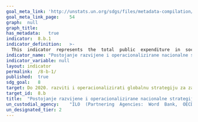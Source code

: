 ```yaml
---	
goal_meta_link:	'http://unstats.un.org/sdgs/files/metadata-compilation/Metadata-Goal-8.pdf'
goal_meta_link_page:	54
graph:	null
graph_title:	
has_metadata:	true
indicator:	8.b.1
indicator_definition:	>-
  This  indicator  represents  the  total  public  expenditure  in  social  protection  and  employment  programmes  expressed  as  a  percentage  of  the  national  budget  and  the  Gross  Domestic  Product  (GDP).  It  also  includes  the  collective  bargaining  coverage  rate,  which  is  calculated  as  the  percentage  of  employees  whose  pay  and  conditions  of  employment  are  determined  by  one  or  more  collective  agreements.  A  collective  bargaining  agreement  refers  to  "all  agreements  in  writing  regarding  working  conditions  and  terms  of  employment  concluded  between  an  employer,  a  group  of  employers  or  one  or  more  employers  organizations,  on  the  one  hand,  and  one  or  more  representative  workers  organizations,  on  the  other"  (ILO  Collective  Agreements  Recommendation,  1951).
indicator_name:	"Postojanje razvijene i operacionalizirane nacionalne strategije za zapošljavanje mladih, kao zasebne strategije ili sastavnog dijela nacionalne strategije zapošljavanja"
indicator_variable:	null
layout:	indicator
permalink:	/8-b-1/
published:	true  
sdg_goal:	8
target:	Do 2020. razviti i operacionalizirati globalnu strategiju za zapošljavanje mladih i provesti Globalni pakt o zapošljavanju Međunarodne organizacije rada
target_id:	8.b
title:	"Postojanje razvijene i operacionalizirane nacionalne strategije za zapošljavanje mladih, kao zasebne strategije ili sastavnog dijela nacionalne strategije zapošljavanja"
un_custodial_agency:	"ILO  (Partnering  Agencies:  Word  Bank,  OECD)"
un_designated_tier:	2
---	
```

